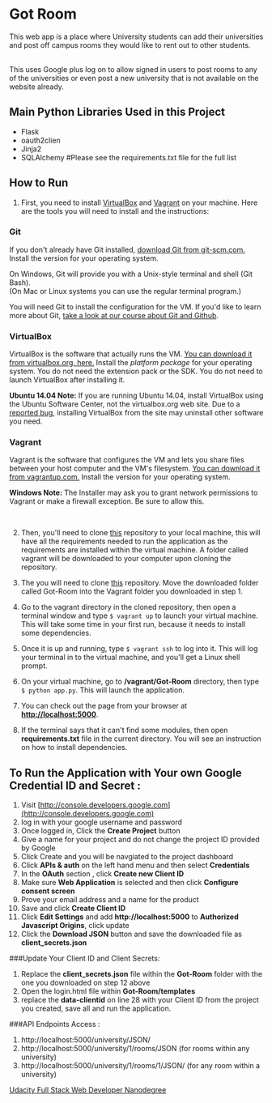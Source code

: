 # Got Room

This web app is a place where University students can add their universities and post off campus rooms they would like to 
rent out to other students. 

<br>
This uses Google plus log on to allow signed in users to post rooms to any of the universities or even post a new university that is 
not available on the website already.
<br>

## Main Python Libraries Used in this Project
- Flask
- oauth2clien
- Jinja2
- SQLAlchemy
#Please see the requirements.txt file for the full list


## How to Run

1. First, you need to install [VirtualBox](https://www.virtualbox.org/wiki/Downloads) and [Vagrant](https://www.vagrantup.com/downloads) on your machine. Here are the tools you will need to install and the instructions:

### Git

If you don't already have Git installed, [download Git from git-scm.com.](http://git-scm.com/downloads) Install the version for your operating system.

On Windows, Git will provide you with a Unix-style terminal and shell (Git Bash).  
(On Mac or Linux systems you can use the regular terminal program.)

You will need Git to install the configuration for the VM. If you'd like to learn more about Git, [take a look at our course about Git and Github](http://www.udacity.com/course/ud775).

### VirtualBox

VirtualBox is the software that actually runs the VM. [You can download it from virtualbox.org, here.](https://www.virtualbox.org/wiki/Downloads)  Install the *platform package* for your operating system.  You do not need the extension pack or the SDK. You do not need to launch VirtualBox after installing it.

**Ubuntu 14.04 Note:** If you are running Ubuntu 14.04, install VirtualBox using the Ubuntu Software Center, not the virtualbox.org web site. Due to a [reported bug](http://ubuntuforums.org/showthread.php?t=2227131), installing VirtualBox from the site may uninstall other software you need.

### Vagrant

Vagrant is the software that configures the VM and lets you share files between your host computer and the VM's filesystem.  [You can download it from vagrantup.com.](https://www.vagrantup.com/downloads) Install the version for your operating system.

**Windows Note:** The Installer may ask you to grant network permissions to Vagrant or make a firewall exception. Be sure to allow this.

<br>

2. Then, you'll need to clone [this](https://github.com/CruzanCaramele/Vagrant.git) repository to your local machine, this will have all the requirements needed to run the application as the requirements are installed within the virtual machine. A folder called vagrant will be 
downloaded to your computer upon cloning the repository.

3. The you will need to clone [this](https://github.com/CruzanCaramele/Got-Room.git) repository. Move the downloaded folder called 
Got-Room into the Vagrant folder you downloaded in step 1.

4. Go to the vagrant directory in the cloned repository, then open a terminal window and type `$ vagrant up` to launch your virtual machine. This will take some time in your first run, because it needs to install some dependencies.

5. Once it is up and running, type `$ vagrant ssh` to log into it. This will log your terminal in to the virtual machine, and you'll get a Linux shell prompt. 

6. On your virtual machine, go to <b>/vagrant/Got-Room</b> directory, then type `$ python app.py`. This will launch the application.

7. You can check out the page from your browser at <b>[http://localhost:5000](http://localhost:5000)</b>.

8. If the terminal says that it can't find some modules, then open <b>requirements.txt</b> file in the current directory. You will see an instruction on how to install dependencies.


## To Run the Application with Your own Google Credential ID and Secret :
1. Visit [http://console.developers.google.com](http://console.developers.google.com)
2. log in with your google username and password
3. Once logged in, Click the <b>Create Project</b> button 
4. Give a name for your project and do not change the project ID provided by Google
5. Click Create and you will be navgiated to the project dashboard
6. Click <b>APIs & auth</b> on the left hand menu and then select <b>Credentials</b>
7. In the <b>OAuth</b> section , click <b>Create new Client ID</b>
8. Make sure <b>Web Application</b> is selected and then click <b>Configure consent screen</b>
9. Prove your email address and a name for the product
10. Save and click <b>Create Client ID</b>
11. Click <b>Edit Settings</b> and add <b>http://localhost:5000</b> to <b>Authorized Javascript Origins</b>, click update
12. Click the <b>Download JSON</b> button and save the downloaded file as <b>client_secrets.json</b>

###Update Your Client ID and Client Secrets:
1. Replace the <b>client_secrets.json</b> file within the <b>Got-Room</b> folder with the one you downloaded on step 12 above
2. Open the login.html file within <b>Got-Room/templates</b>
3. replace the  <b>data-clientid</b> on  line 28 with your Client ID from the project you created, save all and run the application.


###API Endpoints Access :
1. http://localhost:5000/university/JSON/
2. http://localhost:5000/university/1/rooms/JSON  (for rooms within any university)
3. http://localhost:5000/university/1/rooms/1/JSON/  (for any room within a university)





[Udacity Full Stack Web Developer Nanodegree](https://www.udacity.com/)